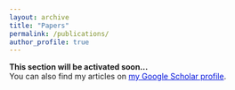 ```yaml
---
layout: archive
title: "Papers"
permalink: /publications/
author_profile: true
---
```


**This section will be activated soon...** <br>
You can also find my articles on <a href="https://scholar.google.com/citations?user=8j01iagAAAAJ&hl=en" style="color: #0011DB;">my Google Scholar profile</a>.


